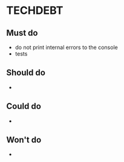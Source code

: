 # TECHDEBT

## Must do

- do not print internal errors to the console
- tests

## Should do

-

## Could do

-

## Won't do

-
